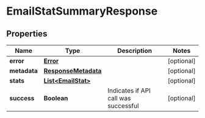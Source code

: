 
# EmailStatSummaryResponse

## Properties
Name | Type | Description | Notes
------------ | ------------- | ------------- | -------------
**error** | [**Error**](Error.md) |  |  [optional]
**metadata** | [**ResponseMetadata**](ResponseMetadata.md) |  |  [optional]
**stats** | [**List&lt;EmailStat&gt;**](EmailStat.md) |  |  [optional]
**success** | **Boolean** | Indicates if API call was successful |  [optional]



